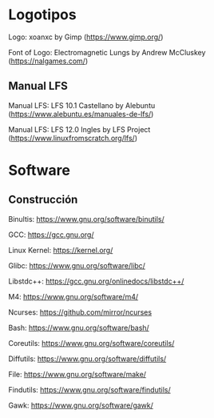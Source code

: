 # Logotipos
Logo: xoanxc by Gimp (https://www.gimp.org/)

Font of Logo: Electromagnetic Lungs by Andrew McCluskey (https://nalgames.com/)

## Manual LFS
Manual LFS: LFS 10.1 Castellano by Alebuntu (https://www.alebuntu.es/manuales-de-lfs/)

Manual LFS: LFS 12.0 Ingles by LFS Project (https://www.linuxfromscratch.org/lfs/)

# Software

## Construcción

Binultis: https://www.gnu.org/software/binutils/

GCC: https://gcc.gnu.org/

Linux Kernel: https://kernel.org/

Glibc: https://www.gnu.org/software/libc/

Libstdc++: https://gcc.gnu.org/onlinedocs/libstdc++/

M4: https://www.gnu.org/software/m4/

Ncurses: https://github.com/mirror/ncurses

Bash: https://www.gnu.org/software/bash/

Coreutils: https://www.gnu.org/software/coreutils/

Diffutils: https://www.gnu.org/software/diffutils/

File: https://www.gnu.org/software/make/

Findutils: https://www.gnu.org/software/findutils/

Gawk: https://www.gnu.org/software/gawk/
